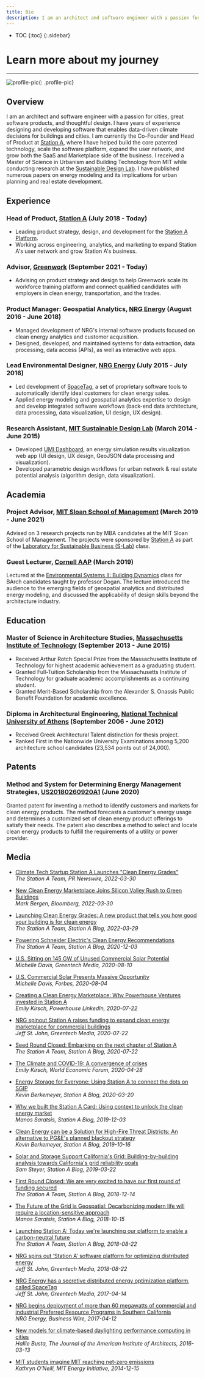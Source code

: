 ```yaml
---
title: Bio
description: I am an architect and software engineer with a passion for cities, electrification, and thoughtful design.
---
```

* TOC
{:toc}
{:.sidebar}

# Learn more about my journey

---

![profile-pic](/img/profile-pic.jpg){: .profile-pic}

## Overview
I am an architect and software engineer with a passion for cities, great software products, and thoughtful design. I have years of experience designing and developing software that enables data-driven climate decisions for buildings and cities. I am currently the Co-Founder and Head of Product at [Station A](https://stationa.com), where I have helped build the core patented technology, scale the software platform, expand the user network, and grow both the SaaS and Marketplace side of the business. I received a Master of Science in Urbanism and Building Technology from MIT while conducting research at the [Sustainable Design Lab](https://web.mit.edu/sustainabledesignlab/). I have published numerous papers on energy modeling and its implications for urban planning and real estate development.

## Experience

### Head of Product, [Station A](https://stationa.com) (July 2018 - Today)

* Leading product strategy, design, and development for the [Station A Platform](https://stationa.com/how-it-works).
* Working across engineering, analytics, and marketing to expand Station A's user network and grow Station A's business.

### Advisor, [Greenwork](https://joingreenwork.com) (September 2021 - Today)

* Advising on product strategy and design to help Greenwork scale its workforce training platform and connect qualified candidates with employers in clean energy, transportation, and the trades.

### Product Manager: Geospatial Analytics, [NRG Energy](https://www.nrg.com) (August 2016 - June 2018)

* Managed development of NRG's internal software products focused on clean energy analytics and customer acquisition.
* Designed, developed, and maintained systems for data extraction, data processing, data access (APIs), as well as interactive web apps.

### Lead Environmental Designer, [NRG Energy](https://www.nrg.com) (July 2015 - July 2016)

* Led development of [SpaceTag](https://www.greentechmedia.com/articles/read/NRG-Energy-Has-a-Secretive-Distributed-Energy-Optimization-Platform), a set of proprietary software tools to automatically identify ideal customers for clean energy sales.
* Applied energy modeling and geospatial analytics expertise to design and develop integrated software workflows (back-end data architecture, data processing, data visualization, UI design, UX design).

### Research Assistant, [MIT Sustainable Design Lab](https://web.mit.edu/sustainabledesignlab) (March 2014 - June 2015)

* Developed [UMI Dashboard](http://web.mit.edu/sustainabledesignlab/projects/Umi_D/index.html), an energy simulation results visualization web app (UI design, UX design, GeoJSON data processing and visualization).
* Developed parametric design workflows for urban network & real estate potential analysis (algorithm design, data visualization).

## Academia

### Project Advisor, [MIT Sloan School of Management](https://mitsloan.mit.edu/) (March 2019 - June 2021)

Advised on 3 research projects run by MBA candidates at the MIT Sloan School of Management. The projects were sponsored by [Station A](https://stationa.com) as part of the [Laboratory for Sustainable Business (S-Lab)](https://mitsloan.mit.edu/action-learning/s-lab) class.

### Guest Lecturer, [Cornell AAP](https://aap.cornell.edu/) (March 2019)

Lectured at the [Environmental Systems II: Building Dynamics](https://es.aap.cornell.edu/) class for BArch candidates taught by professor Dogan. The lecture introduced the audience to the emerging fields of geospatial analytics and distributed energy modeling, and discussed the applicability of design skills beyond the architecture industry.

## Education

### Master of Science in Architecture Studies, [Massachusetts Institute of Technology](https://architecture.mit.edu) (September 2013 - June 2015)

* Received Arthur Rotch Special Prize from the Massachusetts Institute of Technology for highest academic achievement as a graduating student.
* Granted Full-Tuition Scholarship from the Massachusetts Institute of Technology for graduate academic accomplishments as a continuing student.
* Granted Merit-Based Scholarship from the Alexander S. Onassis Public Benefit Foundation for academic excellence.

### Diploma in Architectural Engineering, [National Technical University of Athens](https://www.ntua.gr/en/) (September 2006 - June 2012)

* Received Greek Architectural Talent distinction for thesis project.
* Ranked First in the Nationwide University Examinations among 5,200 architecture school candidates (23,534 points out of 24,000).

## Patents

### Method and System for Determining Energy Management Strategies, [US20180260920A1](https://patents.google.com/patent/US20180260920A1) (June 2020)

Granted patent for inventing a method to identify customers and markets for clean energy products. The method forecasts a customer's energy usage and determines a customized set of clean energy product offerings to satisfy their needs. The patent also describes a method to select and locate clean energy products to fulfill the requirements of a utility or power provider.

## Media

* [Climate Tech Startup Station A Launches "Clean Energy Grades"](https://www.prnewswire.com/news-releases/climate-tech-startup-station-a-launches-clean-energy-grades-to-instantly-generate-financial-and-carbon-savings-with-just-one-click-301512212.html)<br/>*The Station A Team, PR Newswire, 2022-03-30*

* [New Clean Energy Marketplace Joins Silicon Valley Rush to Green Buildings](https://www.bloomberg.com/news/articles/2022-03-30/new-clean-energy-marketplace-joins-silicon-valley-rush-to-green-buildings)<br/>*Mark Bergen, Bloomberg, 2022-03-30*

* [Launching Clean Energy Grades: A new product that tells you how good your building is for clean
  energy](https://blog.stationa.com/2022/launching-clean-energy-grades)<br/>*The Station A Team, Station A Blog, 2022-03-29*

* [Powering Schneider Electric's Clean Energy Recommendations](https://blog.stationa.com/2020/powering-schneider-electrics-clean-energy-recommendations)<br/>*The Station A Team, Station A Blog, 2020-12-03*

* [U.S. Sitting on 145 GW of Unused Commercial Solar Potential](https://www.greentechmedia.com/articles/read/the-us-has-145-gigawatts-of-untapped-commercial-solar-potential)<br/>*Michelle Davis, Greentech Media, 2020-08-10*

* [U.S. Commercial Solar Presents Massive Opportunity](https://www.forbes.com/sites/woodmackenzie/2020/08/04/us-commercial-solar-presents-massive-opportunity)<br/>*Michelle Davis, Forbes, 2020-08-04*

* [Creating a Clean Energy Marketplace: Why Powerhouse Ventures invested in Station A](https://www.linkedin.com/pulse/creating-clean-energy-marketplace-why-powerhouse-ventures-kirsch)<br/>*Emily Kirsch, Powerhouse LinkedIn, 2020-07-22*

* [NRG spinout Station A raises funding to expand clean energy marketplace for commercial buildings](https://www.greentechmedia.com/articles/read/station-a-raises-3m-to-expand-solar-and-storage-marketplace-for-commercial-buildings)<br/>*Jeff St. John, Greentech Media, 2020-07-22*

* [Seed Round Closed: Embarking on the next chapter of Station A](https://blog.stationa.com/2020/seed-round-closed)<br/>*The Station A Team, Station A Blog, 2020-07-22*

* [The Climate and COVID-19: A convergence of crises](https://www.weforum.org/agenda/2020/04/coronavirus-and-the-climate-a-convergence-of-crises/)<br/>*Emily Kirsch, World Economic Forum, 2020-04-28*

* [Energy Storage for Everyone: Using Station A to connect the dots on SGIP](https://blog.stationa.com/2020/energy-storage-for-everyone)<br/>*Kevin Berkemeyer, Station A Blog, 2020-03-20*

* [Why we built the Station A Card: Using context to unlock the clean energy market](https://blog.stationa.com/2019/why-we-built-the-stationa-card)<br/>*Manos Saratsis, Station A Blog, 2019-12-03*

* [Clean Energy can be a Solution for High-Fire Threat Districts: An alternative to PG&E's planned blackout strategy](https://blog.stationa.com/2019/clean-energy-can-be-a-solution-for-high-fire-threat-districts)<br/>*Kevin Berkemeyer, Station A Blog, 2019-10-16*

* [Solar and Storage Support California's Grid: Building-by-building analysis towards California's grid reliability goals](https://blog.stationa.com/2019/solar-and-storage-support-californias-grid)<br/>*Sam Steyer, Station A Blog, 2019-03-22*

* [First Round Closed: We are very excited to have our first round of funding secured](https://blog.stationa.com/2018/first-round-closed)<br/>*The Station A Team, Station A Blog, 2018-12-14*

* [The Future of the Grid is Geospatial: Decarbonizing modern life will require a location-sensitive approach](https://blog.stationa.com/2018/the-future-of-the-grid-is-geospatial)<br/>*Manos Saratsis, Station A Blog, 2018-10-15*

* [Launching Station A: Today we're launching our platform to enable a carbon-neutral future](https://blog.stationa.com/2018/launching-station-a)<br/>*The Station A Team, Station A Blog, 2018-08-22*

* [NRG spins out ‘Station A’ software platform for optimizing distributed energy](https://www.greentechmedia.com/articles/read/nrg-spins-out-station-a-its-software-platform-for-optimizing-distributed-en)<br/>*Jeff St. John, Greentech Media, 2018-08-22*

* [NRG Energy has a secretive distributed energy optimization platform, called SpaceTag](https://www.greentechmedia.com/articles/read/NRG-Energy-Has-a-Secretive-Distributed-Energy-Optimization-Platform)<br/>*Jeff St. John, Greentech Media, 2017-04-14*

* [NRG begins deployment of more than 60 megawatts of commercial and industrial Preferred Resource Programs in Southern California](https://www.businesswire.com/news/home/20170412005313/en/NRG-Begins-Deployment-60-Megawatts-Commercial-Industrial)<br/>*NRG Energy, Business Wire, 2017-04-12*

* [New models for climate-based daylighting performance computing in cities](https://www.architectmagazine.com/technology/this-week-in-tech-the-worlds-tallest-elevator-test-tower_o)<br/>*Hallie Busta, The Journal of the American Institute of Architects, 2016-03-13*

* [MIT students imagine MIT reaching net-zero emissions](https://energy.mit.edu/news/mit-students-imagine-mit-reaching-net-zero-emissions/)<br/>*Kathryn O’Neill, MIT Energy Initiative, 2014-12-15*
